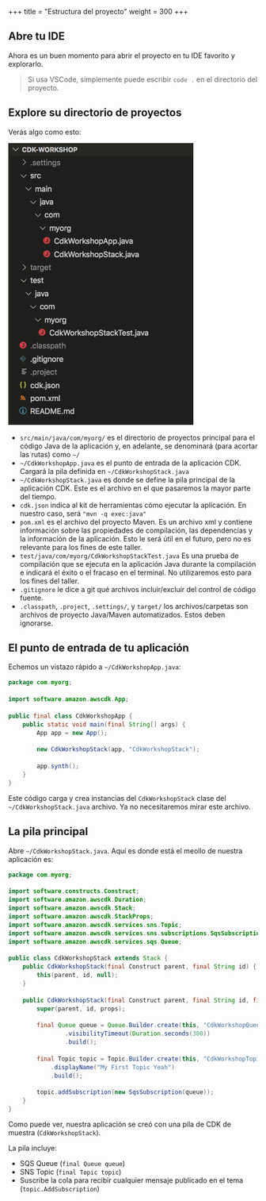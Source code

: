 +++
title = "Estructura del proyecto"
weight = 300
+++

## Abre tu IDE

Ahora es un buen momento para abrir el proyecto en tu IDE favorito y explorarlo.

> Si usa VSCode, simplemente puede escribir `code .` en el directorio del proyecto.

## Explore su directorio de proyectos

Verás algo como esto:

![](./structure.png)

* `src/main/java/com/myorg/` es el directorio de proyectos principal para el código Java de la aplicación y, en adelante, se denominará (para acortar las rutas) como `~/`
* `~/CdkWorkshopApp.java` es el punto de entrada de la aplicación CDK. Cargará la pila definida en `~/CdkWorkshopStack.java`
* `~/CdkWorkshopStack.java` es donde se define la pila principal de la aplicación CDK.
 Este es el archivo en el que pasaremos la mayor parte del tiempo.
* `cdk.json` indica al kit de herramientas cómo ejecutar la aplicación. En nuestro caso, será
  `"mvn -q exec:java"`
* `pom.xml` es el archivo del proyecto Maven. Es un archivo xml y contiene información sobre las propiedades de compilación, las dependencias y la información de la aplicación. Esto le será útil en el futuro, pero no es relevante para los fines de este taller.
* `test/java/com/myorg/CdkWorkshopStackTest.java` Es una prueba de compilación que se ejecuta en la aplicación Java durante la compilación e indicará el éxito o el fracaso en el terminal. No utilizaremos esto para los fines del taller.
* `.gitignore` le dice a git qué archivos incluir/excluir del control de código fuente.
* `.classpath`, `.project`, `.settings/`, y `target/` los archivos/carpetas son archivos de proyecto Java/Maven automatizados. Estos deben ignorarse.

## El punto de entrada de tu aplicación

Echemos un vistazo rápido a `~/CdkWorkshopApp.java`:

```java
package com.myorg;

import software.amazon.awscdk.App;

public final class CdkWorkshopApp {
    public static void main(final String[] args) {
        App app = new App();

        new CdkWorkshopStack(app, "CdkWorkshopStack");

        app.synth();
    }
}
```

Este código carga y crea instancias del `CdkWorkshopStack` clase del
`~/CdkWorkshopStack.java` archivo. Ya no necesitaremos mirar este archivo.

## La pila principal

Abre `~/CdkWorkshopStack.java`. Aquí es donde está el meollo de nuestra aplicación
es:

```java
package com.myorg;

import software.constructs.Construct;
import software.amazon.awscdk.Duration;
import software.amazon.awscdk.Stack;
import software.amazon.awscdk.StackProps;
import software.amazon.awscdk.services.sns.Topic;
import software.amazon.awscdk.services.sns.subscriptions.SqsSubscription;
import software.amazon.awscdk.services.sqs.Queue;

public class CdkWorkshopStack extends Stack {
    public CdkWorkshopStack(final Construct parent, final String id) {
        this(parent, id, null);
    }

    public CdkWorkshopStack(final Construct parent, final String id, final StackProps props) {
        super(parent, id, props);

        final Queue queue = Queue.Builder.create(this, "CdkWorkshopQueue")
                .visibilityTimeout(Duration.seconds(300))
                .build();

        final Topic topic = Topic.Builder.create(this, "CdkWorkshopTopic")
            .displayName("My First Topic Yeah")
            .build();

        topic.addSubscription(new SqsSubscription(queue));
    }
}
```

Como puede ver, nuestra aplicación se creó con una pila de CDK de muestra
(`CdkWorkshopStack`).

La pila incluye:

- SQS Queue (`final Queue queue`)
- SNS Topic (`final Topic topic`)
- Suscribe la cola para recibir cualquier mensaje publicado en el tema (`topic.AddSubscription`)
